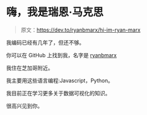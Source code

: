 # 嗨，我是瑞恩·马克思

> 原文：<https://dev.to/ryanbmarx/hi-im-ryan-marx>

我编码已经有几年了，但还不够。

你可以在 GitHub 上找到我，名字是 [ryanbmarx](https://github.com/ryanbmarx)

我住在芝加哥附近。

我主要用这些语言编程:Javascript，Python。

我目前正在学习更多关于数据可视化的知识。

很高兴见到你。